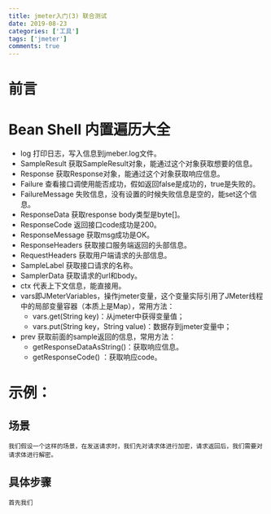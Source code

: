 ```yaml
---
title: jmeter入门(3) 联合测试
date: 2019-08-23
categories: ['工具']
tags: ['jmeter']
comments: true
---
```


# 前言

# Bean Shell 内置遍历大全

  * log  打印日志，写入信息到jmeber.log文件。
  * SampleResult 获取SampleResult对象，能通过这个对象获取想要的信息。
  * Response 获取Response对象，能通过这个对象获取响应信息。
  * Failure 查看接口调使用能否成功，假如返回false是成功的，true是失败的。
  * FailureMessage 失败信息，没有设置的时候失败信息是空的，能set这个信息。
  * ResponseData 获取response body类型是byte[]。
  * ResponseCode 返回接口code成功是200。
  * ResponseMessage 获取msg成功是OK。
  * ResponseHeaders 获取接口服务端返回的头部信息。
  * RequestHeaders 获取用户端请求的头部信息。
  * SampleLabel 获取接口请求的名称。
  * SamplerData 获取请求的url和body。
  * ctx 代表上下文信息，能直接用。
  * vars即JMeterVariables，操作jmeter变量，这个变量实际引用了JMeter线程中的局部变量容器（本质上是Map），常用方法：
    * vars.get(String key)：从jmeter中获得变量值；
    * vars.put(String key，String value)：数据存到jmeter变量中；
  * prev 获取前面的sample返回的信息，常用方法：
    * getResponseDataAsString()：获取响应信息。
    * getResponseCode() ：获取响应code。

# 示例：

  ## 场景

    我们假设一个这样的场景，在发送请求时，我们先对请求体进行加密，请求返回后，我们需要对请求体进行解密。

  ## 具体步骤

    首先我们

